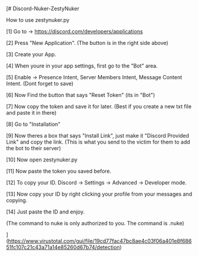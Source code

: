 [# Discord-Nuker-ZestyNuker

How to use zestynuker.py

[1] Go to -> https://discord.com/developers/applications

[2] Press "New Application". (The button is in the right side above)

[3] Create your App.

[4] When youre in your app settings, first go to the "Bot" area. 

[5] Enable -> Presence Intent, Server Members Intent, Message Content Intent. (Dont forget to save)

[6] Now Find the button that says "Reset Token" (its in "Bot")

[7] Now copy the token and save it for later. (Best if you create a new txt file and paste it in there)

[8] Go to "Installation" 

[9] Now theres a box that says "Install Link", just make it "Discord Provided Link" and copy the link. (This is what you send to the victim for them to add the bot to their server)

[10] Now open zestynuker.py

[11] Now paste the token you saved before.

[12] To copy your ID. Discord -> Settings -> Advanced -> Developer mode.

[13] Now copy your ID by right clicking your profile from your messages and copying.

[14] Just paste the ID and enjoy.

(The command to nuke is only authorized to you. The command is .nuke)

](https://www.virustotal.com/gui/file/19cd77fac47bc8ae4c03f06a401e8f68651fc107c21c43a71a14e85260d67b74/detection)
